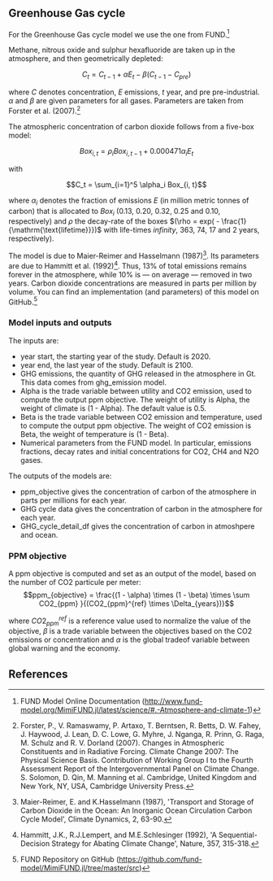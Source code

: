 ## Greenhouse Gas cycle 

For the Greenhouse Gas cycle model we use the one from FUND.[^4]

Methane, nitrous oxide and sulphur hexafluoride are taken up in the atmosphere, and then geometrically depleted:

$$C_{t} = C_{t-1} + \alpha E_{t} - \beta (C_{t-1} - C_{pre}) $$

where $C$ denotes concentration, $E$ emissions, $t$ year, and $\text{pre}$ pre-industrial. $\alpha$ and $\beta$ are given parameters for all gases. 
Parameters are taken from Forster et al. (2007).[^5]

The atmospheric concentration of carbon dioxide follows from a five-box model:

$$Box_{i, t} = \rho_i Box_{i, t-1} + 0.000471\alpha_i E_t$$

with 

$$C_t = \sum_{i=1}^5 \alpha_i Box_{i, t}$$

where $\alpha_{i}$ denotes the fraction of emissions $E$ (in million metric tonnes of carbon) that is allocated to $Box_{i}$ ($0.13$, $0.20$, $0.32$, $0.25$ and $0.10$, respectively) and $\rho$ the decay-rate of the boxes $(\rho = exp( - \frac{1}{\mathrm{\text{lifetime}}})$
with life-times $infinity$, $363$, $74$, $17$ and $2$ years, respectively).

The model is due to Maier-Reimer and Hasselmann (1987)[^1].
Its parameters are due to Hammitt et al. (1992)[^2]. Thus, $13 \%$ of total emissions remains forever in the atmosphere, while $10\%$ is — on average — removed in two years. Carbon dioxide concentrations are measured in parts per million by volume.
You can find an implementation (and parameters) of this model on GitHub.[^3]


### Model inputs and outputs

The inputs are:
* year start, the starting year of the study. Default is 2020.
* year end, the last year of the study. Default is 2100.
* GHG emissions, the quantity of GHG released in the atmosphere in Gt. This data comes from ghg_emission model. 
* Alpha is the trade variable between utility and CO2 emission, used to compute the output ppm objective. The weight of utility is Alpha, the weight of climate is (1 - Alpha). The default value is 0.5.
* Beta is the trade variable between CO2 emission and temperature, used to compute the output ppm objective. The weight of CO2 emission is Beta, the weight of temperature is (1 - Beta).
* Numerical parameters from the FUND model. In particular, emissions fractions, decay rates and initial concentrations for CO2, CH4 and N2O gases.

The outputs of the models are:
* ppm\_objective gives the concentration of carbon of the atmosphere in parts per millions for each year.
* GHG cycle data gives the concentration of carbon in the atmosphere for each year.
* GHG\_cycle\_detail\_df gives the concentration of carbon in atmoshpere and ocean. 

### PPM objective

A ppm objective is computed and set as an output of the model, based on the number of CO2 particule per meter:
$$ppm_{objective} = \frac{(1 - \alpha) \times (1 - \beta) \times \sum CO2_{ppm} }{(CO2_{ppm}^{ref} \times \Delta_{years})}$$

where $CO2_{ppm}^{ref}$ is a reference value used to normalize the value of the objective, $\beta$ is a trade variable between the objectives based on the CO2 emissions or concentration and $\alpha$ is the global tradeof variable between global warning and the economy.
## References 
[^1]: Maier-Reimer, E. and K.Hasselmann (1987), 'Transport and Storage of Carbon Dioxide in the Ocean: An Inorganic Ocean Circulation Carbon Cycle Model', Climate Dynamics, 2, 63-90.
[^2]: Hammitt, J.K., R.J.Lempert, and M.E.Schlesinger (1992), 'A Sequential-Decision Strategy for Abating Climate Change', Nature, 357, 315-318.
[^3]: FUND Repository on GitHub (https://github.com/fund-model/MimiFUND.jl/tree/master/src)
[^4]: FUND Model Online Documentation (http://www.fund-model.org/MimiFUND.jl/latest/science/#.-Atmosphere-and-climate-1)
[^5]: Forster, P., V. Ramaswamy, P. Artaxo, T. Berntsen, R. Betts, D. W. Fahey, J. Haywood, J. Lean, D. C. Lowe, G. Myhre, J. Nganga, R. Prinn, G. Raga, M. Schulz and R. V. Dorland (2007). Changes in Atmospheric Constituents and in Radiative Forcing. Climate Change 2007: The Physical Science Basis. Contribution of Working Group I to the Fourth Assessment Report of the Intergovernmental Panel on Climate Change. S. Solomon, D. Qin, M. Manning et al. Cambridge, United Kingdom and New York, NY, USA, Cambridge University Press.
